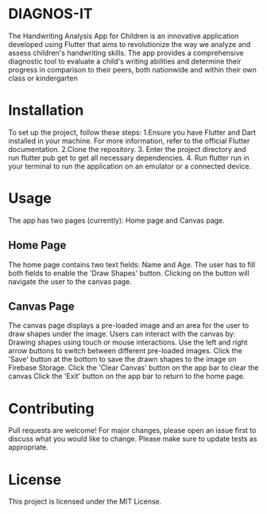 # DIAGNOS-IT

The Handwriting Analysis App for Children is an innovative application developed using Flutter that aims to
revolutionize the way we analyze and assess children's handwriting skills. The app provides a comprehensive diagnostic tool to
evaluate a child's writing abilities and determine their progress in comparison to their peers, both nationwide and within
their own class or kindergarten

# Installation
To set up the project, follow these steps:
1.Ensure you have Flutter and Dart installed in your machine. For more information, refer to the official Flutter documentation.
2.Clone the repository.
3. Enter the project directory and run flutter pub get to get all necessary dependencies.
4. Run flutter run in your terminal to run the application on an emulator or a connected device.
# Usage
The app has two pages (currently): Home page and Canvas page.
## Home Page
The home page contains two text fields: Name and Age. The user has to fill both fields to enable the 'Draw Shapes' button. Clicking on the button will navigate the user to the canvas page.
## Canvas Page
The canvas page displays a pre-loaded image and an area for the user to draw shapes under the image. Users can interact with the canvas by:
Drawing shapes using touch or mouse interactions.
Use the left and right arrow buttons to switch between different pre-loaded images.
Click the 'Save' button at the bottom to save the drawn shapes to the image on Firebase Storage.
Click the 'Clear Canvas' button on the app bar to clear the canvas
Click the 'Exit' button on the app bar to return to the home page.
# Contributing
Pull requests are welcome! For major changes, please open an issue first to discuss what you would like to change. Please make sure to update tests as appropriate.
# License
This project is licensed under the MIT License.

